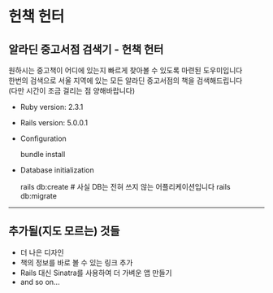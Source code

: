 # 헌책 헌터

## 알라딘 중고서점 검색기 - 헌책 헌터

원하시는 중고책이 어디에 있는지 빠르게 찾아볼 수 있도록 마련된 도우미입니다  
한번의 검색으로 서울 지역에 있는 모든 알라딘 중고서점의 책을 검색해드립니다  
(다만 시간이 조금 걸리는 점 양해바랍니다)

* Ruby version: 2.3.1

* Rails version: 5.0.0.1

* Configuration

    bundle install

* Database initialization

    rails db:create # 사실 DB는 전혀 쓰지 않는 어플리케이션입니다
    rails db:migrate

---

## 추가될(지도 모르는) 것들

- 더 나은 디자인
- 책의 정보를 바로 볼 수 있는 링크 추가
- Rails 대신 Sinatra를 사용하여 더 가벼운 앱 만들기
- and so on...
